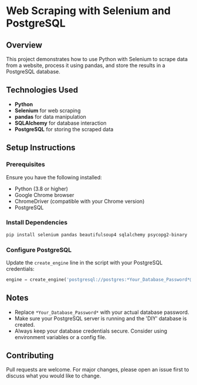 # Web Scraping with Selenium and PostgreSQL

## Overview
This project demonstrates how to use Python with Selenium to scrape data from a website, process it using pandas, and store the results in a PostgreSQL database.

## Technologies Used
- **Python**
- **Selenium** for web scraping
- **pandas** for data manipulation
- **SQLAlchemy** for database interaction
- **PostgreSQL** for storing the scraped data

## Setup Instructions

### Prerequisites
Ensure you have the following installed:
- Python (3.8 or higher)
- Google Chrome browser
- ChromeDriver (compatible with your Chrome version)
- PostgreSQL

### Install Dependencies
```bash
pip install selenium pandas beautifulsoup4 sqlalchemy psycopg2-binary
```

### Configure PostgreSQL
Update the `create_engine` line in the script with your PostgreSQL credentials:
```python
engine = create_engine('postgresql://postgres:*Your_Database_Password*@localhost:5432/DIY')
```
## Notes
- Replace `*Your_Database_Password*` with your actual database password.
- Make sure your PostgreSQL server is running and the 'DIY' database is created.
- Always keep your database credentials secure. Consider using environment variables or a config file.

## Contributing
Pull requests are welcome. For major changes, please open an issue first to discuss what you would like to change.
